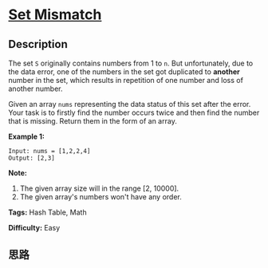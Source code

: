 # [Set Mismatch][title]

## Description

The set `S` originally contains numbers from 1 to `n`. But unfortunately, due
to the data error, one of the numbers in the set got duplicated to **another**
number in the set, which results in repetition of one number and loss of
another number.

Given an array `nums` representing the data status of this set after the
error. Your task is to firstly find the number occurs twice and then find the
number that is missing. Return them in the form of an array.

**Example 1:**  
            Input: nums = [1,2,2,4]    Output: [2,3]    

**Note:**  

  1. The given array size will in the range [2, 10000].
  2. The given array's numbers won't have any order.


**Tags:** Hash Table, Math

**Difficulty:** Easy

## 思路

[title]: https://leetcode.com/problems/set-mismatch
